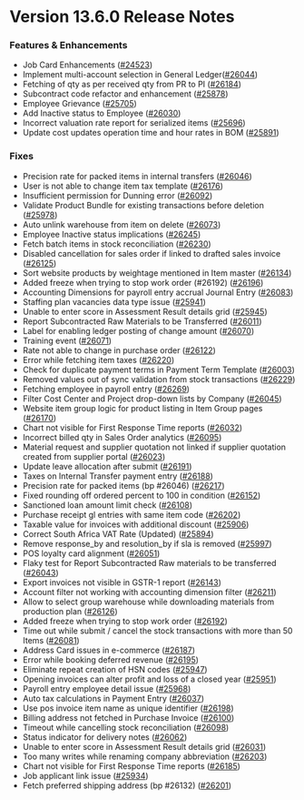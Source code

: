 # Version 13.6.0 Release Notes

### Features & Enhancements

- Job Card Enhancements ([#24523](https://github.com/capkpi/erp/pull/24523))
- Implement multi-account selection in General Ledger([#26044](https://github.com/capkpi/erp/pull/26044))
- Fetching of qty as per received qty from PR to PI ([#26184](https://github.com/capkpi/erp/pull/26184))
- Subcontract code refactor and enhancement ([#25878](https://github.com/capkpi/erp/pull/25878))
- Employee Grievance ([#25705](https://github.com/capkpi/erp/pull/25705))
- Add Inactive status to Employee ([#26030](https://github.com/capkpi/erp/pull/26030))
- Incorrect valuation rate report for serialized items ([#25696](https://github.com/capkpi/erp/pull/25696))
- Update cost updates operation time and hour rates in BOM ([#25891](https://github.com/capkpi/erp/pull/25891))

### Fixes

- Precision rate for packed items in internal transfers ([#26046](https://github.com/capkpi/erp/pull/26046))
- User is not able to change item tax template ([#26176](https://github.com/capkpi/erp/pull/26176))
- Insufficient permission for Dunning error ([#26092](https://github.com/capkpi/erp/pull/26092))
- Validate Product Bundle for existing transactions before deletion ([#25978](https://github.com/capkpi/erp/pull/25978))
- Auto unlink warehouse from item on delete ([#26073](https://github.com/capkpi/erp/pull/26073))
- Employee Inactive status implications ([#26245](https://github.com/capkpi/erp/pull/26245))
- Fetch batch items in stock reconciliation ([#26230](https://github.com/capkpi/erp/pull/26230))
- Disabled cancellation for sales order if linked to drafted sales invoice ([#26125](https://github.com/capkpi/erp/pull/26125))
- Sort website products by weightage mentioned in Item master ([#26134](https://github.com/capkpi/erp/pull/26134))
- Added freeze when trying to stop work order (#26192) ([#26196](https://github.com/capkpi/erp/pull/26196))
- Accounting Dimensions for payroll entry accrual Journal Entry ([#26083](https://github.com/capkpi/erp/pull/26083))
- Staffing plan vacancies data type issue ([#25941](https://github.com/capkpi/erp/pull/25941))
- Unable to enter score in Assessment Result details grid ([#25945](https://github.com/capkpi/erp/pull/25945))
- Report Subcontracted Raw Materials to be Transferred ([#26011](https://github.com/capkpi/erp/pull/26011))
- Label for enabling ledger posting of change amount ([#26070](https://github.com/capkpi/erp/pull/26070))
- Training event ([#26071](https://github.com/capkpi/erp/pull/26071))
- Rate not able to change in purchase order ([#26122](https://github.com/capkpi/erp/pull/26122))
- Error while fetching item taxes ([#26220](https://github.com/capkpi/erp/pull/26220))
- Check for duplicate payment terms in Payment Term Template ([#26003](https://github.com/capkpi/erp/pull/26003))
- Removed values out of sync validation from stock transactions ([#26229](https://github.com/capkpi/erp/pull/26229))
- Fetching employee in payroll entry ([#26269](https://github.com/capkpi/erp/pull/26269))
- Filter Cost Center and Project drop-down lists by Company ([#26045](https://github.com/capkpi/erp/pull/26045))
- Website item group logic for product listing in Item Group pages ([#26170](https://github.com/capkpi/erp/pull/26170))
- Chart not visible for First Response Time reports ([#26032](https://github.com/capkpi/erp/pull/26032))
- Incorrect billed qty in Sales Order analytics ([#26095](https://github.com/capkpi/erp/pull/26095))
- Material request and supplier quotation not linked if supplier quotation created from supplier portal ([#26023](https://github.com/capkpi/erp/pull/26023))
- Update leave allocation after submit ([#26191](https://github.com/capkpi/erp/pull/26191))
- Taxes on Internal Transfer payment entry ([#26188](https://github.com/capkpi/erp/pull/26188))
- Precision rate for packed items (bp #26046) ([#26217](https://github.com/capkpi/erp/pull/26217))
- Fixed rounding off ordered percent to 100 in condition ([#26152](https://github.com/capkpi/erp/pull/26152))
- Sanctioned loan amount limit check ([#26108](https://github.com/capkpi/erp/pull/26108))
- Purchase receipt gl entries with same item code ([#26202](https://github.com/capkpi/erp/pull/26202))
- Taxable value for invoices with additional discount ([#25906](https://github.com/capkpi/erp/pull/25906))
- Correct South Africa VAT Rate (Updated) ([#25894](https://github.com/capkpi/erp/pull/25894))
- Remove response_by and resolution_by if sla is removed ([#25997](https://github.com/capkpi/erp/pull/25997))
- POS loyalty card alignment ([#26051](https://github.com/capkpi/erp/pull/26051))
- Flaky test for Report Subcontracted Raw materials to be transferred ([#26043](https://github.com/capkpi/erp/pull/26043))
- Export invoices not visible in GSTR-1 report ([#26143](https://github.com/capkpi/erp/pull/26143))
- Account filter not working with accounting dimension filter ([#26211](https://github.com/capkpi/erp/pull/26211))
- Allow to select group warehouse while downloading materials from production plan ([#26126](https://github.com/capkpi/erp/pull/26126))
- Added freeze when trying to stop work order ([#26192](https://github.com/capkpi/erp/pull/26192))
- Time out while submit / cancel the stock transactions with more than 50 Items ([#26081](https://github.com/capkpi/erp/pull/26081))
- Address Card issues in e-commerce ([#26187](https://github.com/capkpi/erp/pull/26187))
- Error while booking deferred revenue ([#26195](https://github.com/capkpi/erp/pull/26195))
- Eliminate repeat creation of HSN codes ([#25947](https://github.com/capkpi/erp/pull/25947))
- Opening invoices can alter profit and loss of a closed year ([#25951](https://github.com/capkpi/erp/pull/25951))
- Payroll entry employee detail issue ([#25968](https://github.com/capkpi/erp/pull/25968))
- Auto tax calculations in Payment Entry ([#26037](https://github.com/capkpi/erp/pull/26037))
- Use pos invoice item name as unique identifier ([#26198](https://github.com/capkpi/erp/pull/26198))
- Billing address not fetched in Purchase Invoice ([#26100](https://github.com/capkpi/erp/pull/26100))
- Timeout while cancelling stock reconciliation ([#26098](https://github.com/capkpi/erp/pull/26098))
- Status indicator for delivery notes ([#26062](https://github.com/capkpi/erp/pull/26062))
- Unable to enter score in Assessment Result details grid ([#26031](https://github.com/capkpi/erp/pull/26031))
- Too many writes while renaming company abbreviation ([#26203](https://github.com/capkpi/erp/pull/26203))
- Chart not visible for First Response Time reports ([#26185](https://github.com/capkpi/erp/pull/26185))
- Job applicant link issue ([#25934](https://github.com/capkpi/erp/pull/25934))
- Fetch preferred shipping address (bp #26132) ([#26201](https://github.com/capkpi/erp/pull/26201))
